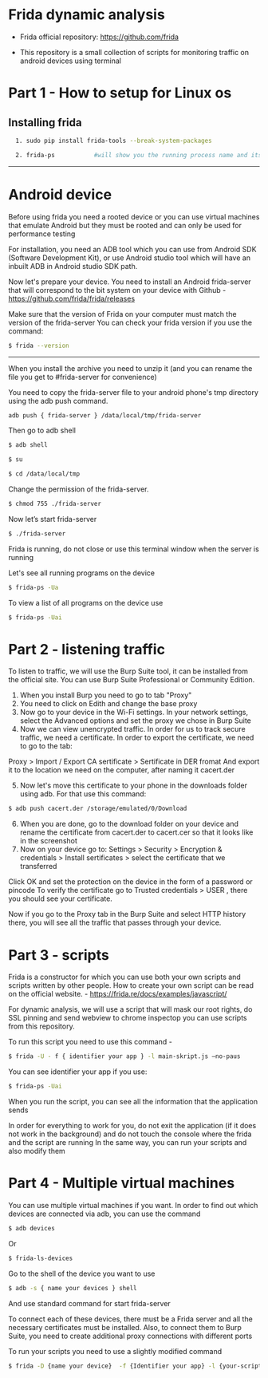 # Frida dynamic analysis

- Frida official repository: https://github.com/frida

- This repository is a small collection of scripts for monitoring traffic on android devices using terminal


# Part 1 - How to setup for Linux os 

## Installing frida 

```bash
  1. sudo pip install frida-tools --break-system-packages
```
```bash
  2. frida-ps           #will show you the running process name and its PID
```
-----

# Android device

Before using frida you need a rooted device or you can use virtual machines that emulate Android but they must be rooted and can only be used for performance testing

For installation, you need an ADB tool which you can use from Android SDK (Software Development Kit), or use Android studio tool which will have an inbuilt ADB in Android studio SDK path. 

Now let's prepare your device. You need to install an Android frida-server that will correspond to the bit system on your device with Github - https://github.com/frida/frida/releases 



Make sure that the version of Frida on your computer must match the version of the frida-server
You can check your frida version if you use the command:
```bash 
$ frida --version
```
---

When you install the archive you need to unzip it (and you can rename the file you get to #frida-server for convenience)

You need to copy the frida-server file to your android phone's tmp directory using the adb push command.

```bash
adb push { frida-server } /data/local/tmp/frida-server
```

Then go to adb shell
```bash
$ adb shell

$ su

$ cd /data/local/tmp
```

Change the permission of the frida-server.

```bash
$ chmod 755 ./frida-server
```

Now let’s start frida-server

```bash
$ ./frida-server
```

Frida is running, do not close or use this terminal window when the server is running

Let's see all running programs on the device

```bash
$ frida-ps -Ua
```

To view a list of all programs on the device use

```bash
$ frida-ps -Uai
```


# Part 2 - listening traffic 



To listen to traffic, we will use the Burp Suite tool, it can be installed from the official site. You can use Burp Suite Professional or Community Edition.

  1. When you install Burp you need to go to tab "Proxy"
  2. You need to click on Edith and change the base proxy
  3. Now go to your device in the Wi-Fi settings. In your network settings, select the Advanced options and set the proxy we chose in Burp Suite
  4. Now we can view unencrypted traffic. In order for us to track secure traffic, we need a certificate. In order to export the certificate, we need to go to the tab:
 
Proxy > Import / Export CA sertificate > Sertificate in DER fromat
And export it to the location we need on the computer, after naming it cacert.der 

  5. Now let's move this certificate to your phone in the downloads folder using adb.
For that use this command:
```bash
$ adb push cacert.der /storage/emulated/0/Download 
```

  6. When you are done, go to the download folder on your device and rename the certificate from cacert.der to cacert.cer so that it looks like in the screenshot
  7. Now on your device go to:
Settings > Security > Encryption & credentials > Install sertificates > select the certificate that we transferred

Click OK and set the protection on the device in the form of a password or pincode
To verify the certificate go to Trusted credentials > USER , there you should see your certificate.

Now if you go to the Proxy tab in the Burp Suite and select HTTP history there, you will see all the traffic that passes through your device. 

# Part 3 - scripts

Frida is a constructor for which you can use both your own scripts and scripts written by other people. How to create your own script can be read on the official website. - https://frida.re/docs/examples/javascript/

For dynamic analysis, we will use a script that will mask our root rights, do SSL pinning and send webview to chrome inspectop you can use scripts from this repository. 

To run this script you need to use this command -
```bash
$ frida -U - f { identifier your app } -l main-skript.js –no-paus
```

You can see identifier your app if you use:
```bash
$ frida-ps -Uai
```

When you run the script, you can see all the information that the application sends

In order for everything to work for you, do not exit the application (if it does not work in the background) and do not touch the console where the frida and the script are running
In the same way, you can run your scripts and also modify them


# Part 4 - Multiple virtual machines

You can use multiple virtual machines if you want. 
In order to find out which devices are connected via adb, you can use the command

```bash
$ adb devices
```
Or 

```bash
$ frida-ls-devices
```

Go to the shell of the device you want to use
```bash
$ adb -s { name your devices } shell
```

And use standard command for start frida-server

To connect each of these devices, there must be a Frida server and all the necessary certificates must be installed. Also, to connect them to Burp Suite, you need to create additional proxy connections with different ports

To run your scripts you need to use a slightly modified command
```bash 
$ frida -D {name your device}  -f {Identifier your app} -l {your-script.js} –no-paus
```



